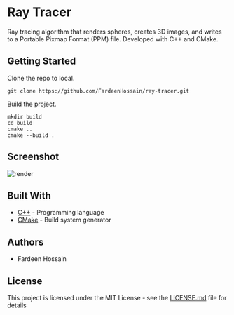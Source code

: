 # Ray Tracer

Ray tracing algorithm that renders spheres, creates 3D images, and writes to a Portable Pixmap Format (PPM) file. Developed with C++ and CMake.

## Getting Started

Clone the repo to local.

```
git clone https://github.com/FardeenHossain/ray-tracer.git
```

Build the project.

```
mkdir build
cd build
cmake ..
cmake --build .
```

## Screenshot

![render](https://user-images.githubusercontent.com/96121562/183287774-b22de9d7-9f91-4fb7-afbb-7bb43d9cc2bc.jpg)

## Built With

- [C++](https://isocpp.org) - Programming language
- [CMake](https://cmake.org) - Build system generator

## Authors

- Fardeen Hossain

## License

This project is licensed under the MIT License - see the [LICENSE.md](LICENSE.md) file for details
